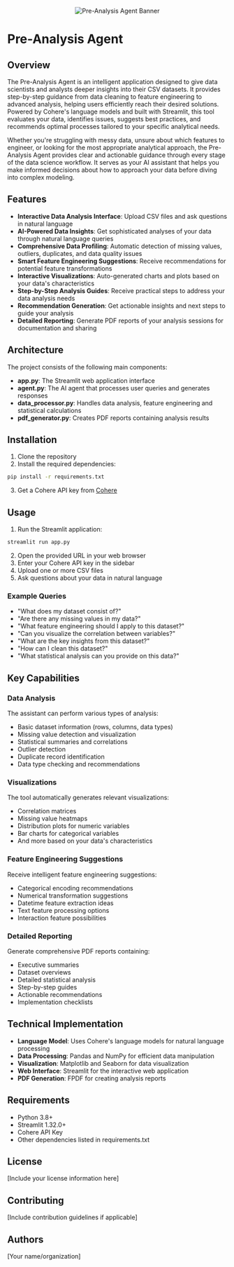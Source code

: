 <p align="center">
  <img src="https://via.placeholder.com/800x200/4682B4/FFFFFF?text=Pre-Analysis+Agent" alt="Pre-Analysis Agent Banner">
</p>

# Pre-Analysis Agent

## Overview

The Pre-Analysis Agent is an intelligent application designed to give data scientists and analysts deeper insights into their CSV datasets. It provides step-by-step guidance from data cleaning to feature engineering to advanced analysis, helping users efficiently reach their desired solutions. Powered by Cohere's language models and built with Streamlit, this tool evaluates your data, identifies issues, suggests best practices, and recommends optimal processes tailored to your specific analytical needs.

Whether you're struggling with messy data, unsure about which features to engineer, or looking for the most appropriate analytical approach, the Pre-Analysis Agent provides clear and actionable guidance through every stage of the data science workflow. It serves as your AI assistant that helps you make informed decisions about how to approach your data before diving into complex modeling.

## Features

- **Interactive Data Analysis Interface**: Upload CSV files and ask questions in natural language
- **AI-Powered Data Insights**: Get sophisticated analyses of your data through natural language queries
- **Comprehensive Data Profiling**: Automatic detection of missing values, outliers, duplicates, and data quality issues
- **Smart Feature Engineering Suggestions**: Receive recommendations for potential feature transformations
- **Interactive Visualizations**: Auto-generated charts and plots based on your data's characteristics
- **Step-by-Step Analysis Guides**: Receive practical steps to address your data analysis needs
- **Recommendation Generation**: Get actionable insights and next steps to guide your analysis
- **Detailed Reporting**: Generate PDF reports of your analysis sessions for documentation and sharing

## Architecture

The project consists of the following main components:

- **app.py**: The Streamlit web application interface
- **agent.py**: The AI agent that processes user queries and generates responses
- **data_processor.py**: Handles data analysis, feature engineering and statistical calculations
- **pdf_generator.py**: Creates PDF reports containing analysis results

## Installation

1. Clone the repository
2. Install the required dependencies:

```bash
pip install -r requirements.txt
```

3. Get a Cohere API key from [Cohere](https://cohere.ai)

## Usage

1. Run the Streamlit application:

```bash
streamlit run app.py
```

2. Open the provided URL in your web browser
3. Enter your Cohere API key in the sidebar
4. Upload one or more CSV files
5. Ask questions about your data in natural language

### Example Queries

- "What does my dataset consist of?"
- "Are there any missing values in my data?"
- "What feature engineering should I apply to this dataset?"
- "Can you visualize the correlation between variables?"
- "What are the key insights from this dataset?"
- "How can I clean this dataset?"
- "What statistical analysis can you provide on this data?"

## Key Capabilities

### Data Analysis

The assistant can perform various types of analysis:
- Basic dataset information (rows, columns, data types)
- Missing value detection and visualization
- Statistical summaries and correlations
- Outlier detection
- Duplicate record identification
- Data type checking and recommendations

### Visualizations

The tool automatically generates relevant visualizations:
- Correlation matrices
- Missing value heatmaps
- Distribution plots for numeric variables
- Bar charts for categorical variables
- And more based on your data's characteristics

### Feature Engineering Suggestions

Receive intelligent feature engineering suggestions:
- Categorical encoding recommendations
- Numerical transformation suggestions
- Datetime feature extraction ideas
- Text feature processing options
- Interaction feature possibilities

### Detailed Reporting

Generate comprehensive PDF reports containing:
- Executive summaries
- Dataset overviews
- Detailed statistical analysis
- Step-by-step guides
- Actionable recommendations
- Implementation checklists

## Technical Implementation

- **Language Model**: Uses Cohere's language models for natural language processing
- **Data Processing**: Pandas and NumPy for efficient data manipulation
- **Visualization**: Matplotlib and Seaborn for data visualization
- **Web Interface**: Streamlit for the interactive web application
- **PDF Generation**: FPDF for creating analysis reports

## Requirements

- Python 3.8+
- Streamlit 1.32.0+
- Cohere API Key
- Other dependencies listed in requirements.txt

## License

[Include your license information here]

## Contributing

[Include contribution guidelines if applicable]

## Authors

[Your name/organization]